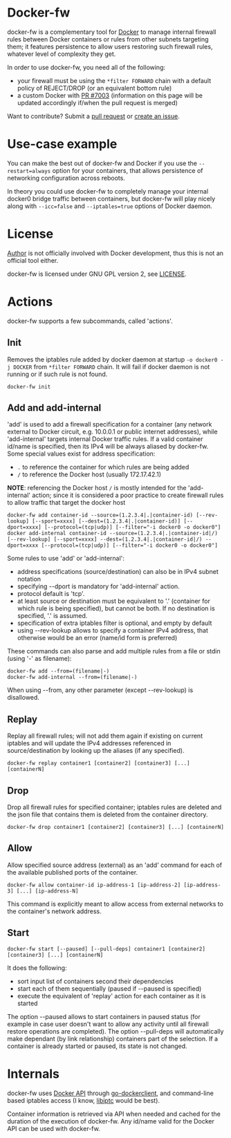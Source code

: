 Docker-fw
=========

docker-fw is a complementary tool for [Docker](https://docker.com/) to manage internal firewall rules between Docker containers or rules from other subnets targeting them; it features persistence to allow users restoring such firewall rules, whatever level of complexity they get.

In order to use docker-fw, you need all of the following:
- your firewall must be using the ``*filter FORWARD`` chain with a default policy of REJECT/DROP (or an equivalent bottom rule)
- a custom Docker with [PR #7003](https://github.com/docker/docker/pull/7003) (information on this page will be updated accordingly if/when the pull request is merged)

Want to contribute? Submit a [pull request](https://github.com/gdm85/docker-fw/pulls) or [create an issue](https://github.com/gdm85/docker-fw/issues/new).

Use-case example
================

You can make the best out of docker-fw and Docker if you use the ``--restart=always`` option for your containers, that allows persistence of networking configuration across reboots.

In theory you could use docker-fw to completely manage your internal docker0 bridge traffic between containers, but docker-fw will play nicely along with ``--icc=false`` and ``--iptables=true`` options of Docker daemon.

License
=======

[Author](https://github.com/gdm85) is not officially involved with Docker development, thus this is not an official tool either.

docker-fw is licensed under GNU GPL version 2, see [LICENSE](LICENSE).

Actions
========

docker-fw supports a few subcommands, called 'actions'.

Init
----

Removes the iptables rule added by docker daemon at startup `-o docker0 -j DOCKER` from ``*filter FORWARD`` chain.
It will fail if docker daemon is not running or if such rule is not found.

	docker-fw init

Add and add-internal
---

'add' is used to add a firewall specification for a container (any network external to Docker circuit, e.g. 10.0.0.1 or public internet addresses), while 'add-internal' targets internal Docker traffic rules.
If a valid container id/name is specified, then its IPv4 will be always aliased by docker-fw. Some special values exist for address specification:
- `.` to reference the container for which rules are being added
- `/` to reference the Docker host (usually 172.17.42.1)

**NOTE**: referencing the Docker host `/` is mostly intended for the 'add-internal' action; since it is considered a poor practice to create firewall rules to allow traffic that target the docker host

	docker-fw add container-id --source=(1.2.3.4|.|container-id) [--rev-lookup] [--sport=xxxx] [--dest=(1.2.3.4|.|container-id)] [--dport=xxxx] [--protocol=(tcp|udp)] [--filter="-i docker0 -o docker0"]
	docker add-internal container-id --source=(1.2.3.4|.|container-id|/) [--rev-lookup] [--sport=xxxx] --dest=(1.2.3.4|.|container-id|/) --dport=xxxx [--protocol=(tcp|udp)] [--filter="-i docker0 -o docker0"]

Some rules to use 'add' or 'add-internal':
- address specifications (source/destination) can also be in IPv4 subnet notation
- specifying --dport is mandatory for 'add-internal' action.
- protocol default is 'tcp'.
- at least source or destination must be equivalent to '.' (container for which rule is being specified), but cannot be both. If no destination is specified, '.' is assumed.
- specification of extra iptables filter is optional, and empty by default
- using --rev-lookup allows to specify a container IPv4 address, that otherwise would be an error (name/id form is preferred)

These commands can also parse and add multiple rules from a file or stdin (using '-' as filename):

	docker-fw add --from=(filename|-)
	docker-fw add-internal --from=(filename|-)

When using --from, any other parameter (except --rev-lookup) is disallowed.

Replay
------

Replay all firewall rules; will not add them again if existing on current iptables and will update the IPv4 addresses referenced in source/destination by looking up the aliases (if any specified).

	docker-fw replay container1 [container2] [container3] [...] [containerN]

Drop
----

Drop all firewall rules for specified container; iptables rules are deleted and the json file that contains them is deleted from the container directory.

	docker-fw drop container1 [container2] [container3] [...] [containerN]

Allow
-----

Allow specified source address (external) as an 'add' command for each of the available published ports of the container.

	docker-fw allow container-id ip-address-1 [ip-address-2] [ip-address-3] [...] [ip-address-N]
	
This command is explicitly meant to allow access from external networks to the container's network address.

Start
-----

	docker-fw start [--paused] [--pull-deps] container1 [container2] [container3] [...] [containerN]

It does the following:
 - sort input list of containers second their dependencies
 - start each of them sequentially (paused if --paused is specified)
 - execute the equivalent of 'replay' action for each container as it is started

The option --paused allows to start containers in paused status (for example in case user doesn't want to allow any activity until all firewall restore operations are completed).
The option --pull-deps will automatically make dependant (by link relationship) containers part of the selection.
If a container is already started or paused, its state is not changed.

Internals
=========

docker-fw uses [Docker API](https://docs.docker.com/reference/api/docker_remote_api/) through [go-dockerclient](https://github.com/fsouza/go-dockerclient), and command-line based iptables access (I know, [libiptc](http://tldp.org/HOWTO/Querying-libiptc-HOWTO/) would be best).

Container information is retrieved via API when needed and cached for the duration of the execution of docker-fw.
Any id/name valid for the Docker API can be used with docker-fw.
